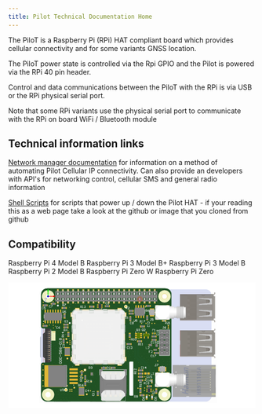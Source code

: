 ```yaml
---
title: Pilot Technical Documentation Home
---
```

The PiloT is a Raspberry Pi \(RPi\) HAT compliant board which provides cellular connectivity and for some variants GNSS location.



The PiloT power state is controlled via the Rpi GPIO and the Pilot is powered via the RPi 40 pin header.

Control and data communications between the PiloT with the RPi is via USB or the RPi physical serial port.

Note that some RPi variants use the physical serial port to communicate with the RPi on board WiFi / Bluetooth module 

## Technical information links

[Network manager documentation](./networkManagerDocs/README.md) for information on a method of automating Pilot Cellular IP connectivity. Can also provide an developers with API's for networking control, cellular SMS and general radio information   
  
[Shell Scripts](./scripts_pilotControl/) for scripts that power up / down the Pilot HAT - if your reading this as a web page take a look at the github or image that you cloned from github


## Compatibility

Raspberry Pi 4 Model B
Raspberry Pi 3 Model B+
Raspberry Pi 3 Model B
Raspberry Pi 2 Model B
Raspberry Pi Zero W
Raspberry Pi Zero



![Picture of pilot_should appear here alt <](./images/PilotPCA.png "Pilot")


